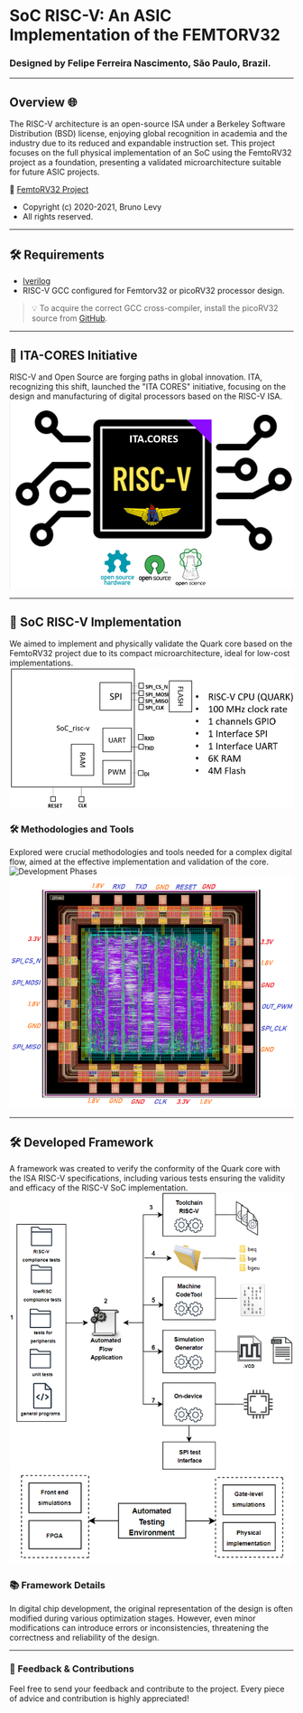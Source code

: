 # SoC RISC-V: An ASIC Implementation of the FEMTORV32
### Designed by Felipe Ferreira Nascimento, São Paulo, Brazil.

---
## Overview 🌐
The RISC-V architecture is an open-source ISA under a Berkeley Software Distribution (BSD) license, enjoying global recognition in academia and the industry due to its reduced and expandable instruction set. This project focuses on the full physical implementation of an SoC using the FemtoRV32 project as a foundation, presenting a validated microarchitecture suitable for future ASIC projects.

🔗 [FemtoRV32 Project](https://github.com/BrunoLevy/learn-fpga/tree/master/FemtoRV)
- Copyright (c) 2020-2021, Bruno Levy
- All rights reserved.

---
## 🛠 Requirements
- [Iverilog](http://iverilog.icarus.com)
- RISC-V GCC configured for Femtorv32 or picoRV32 processor design.

> 💡 To acquire the correct GCC cross-compiler, install the picoRV32 source from [GitHub](https://github.com/cliffordwolf/picorv32).

---
## 🌟 ITA-CORES Initiative
RISC-V and Open Source are forging paths in global innovation. ITA, recognizing this shift, launched the "ITA CORES" initiative, focusing on the design and manufacturing of digital processors based on the RISC-V ISA.
![ITA.CORES](docs/ITA_CORES_LOGO_OF.png)

---
## 🧠 SoC RISC-V Implementation
We aimed to implement and physically validate the Quark core based on the FemtoRV32 project due to its compact microarchitecture, ideal for low-cost implementations.
![SoC-RISC-V](docs/block_diagram.png)

### 🛠 Methodologies and Tools
Explored were crucial methodologies and tools needed for a complex digital flow, aimed at the effective implementation and validation of the core.
![Development Phases](docs/steps.png)
![Tap-out](docs/tapout.png)

---
## 🛠 Developed Framework
A framework was created to verify the conformity of the Quark core with the ISA RISC-V specifications, including various tests ensuring the validity and efficacy of the RISC-V SoC implementation.
![Framework](docs/diagrama_fluxo_test.png)
![Purpose of the Framework](docs/fluxo_automatizado.png)

### 📚 Framework Details
In digital chip development, the original representation of the design is often modified during various optimization stages. However, even minor modifications can introduce errors or inconsistencies, threatening the correctness and reliability of the design.

---
### 💌 Feedback & Contributions
Feel free to send your feedback and contribute to the project. Every piece of advice and contribution is highly appreciated!

